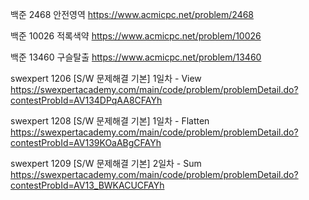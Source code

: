 백준 2468 안전영역
https://www.acmicpc.net/problem/2468

백준 10026 적록색약
https://www.acmicpc.net/problem/10026

백준 13460 구슬탈출
https://www.acmicpc.net/problem/13460

swexpert 1206 [S/W 문제해결 기본] 1일차 - View
https://swexpertacademy.com/main/code/problem/problemDetail.do?contestProbId=AV134DPqAA8CFAYh

swexpert 1208 [S/W 문제해결 기본] 1일차 - Flatten
https://swexpertacademy.com/main/code/problem/problemDetail.do?contestProbId=AV139KOaABgCFAYh

swexpert 1209 [S/W 문제해결 기본] 2일차 - Sum
https://swexpertacademy.com/main/code/problem/problemDetail.do?contestProbId=AV13_BWKACUCFAYh
